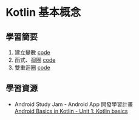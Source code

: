 # Kotlin 基本概念

## 學習簡要
1. 建立變數 [code](https://github.com/mdwiwi0130/Android_Study_Jam/blob/main/Kotlin%20%E5%9F%BA%E6%9C%AC%E6%A6%82%E5%BF%B5/Kotlin%20%E7%B0%A1%E4%BB%8B/code/1_%E5%BB%BA%E7%AB%8B%E8%AE%8A%E6%95%B8.kt)
2. 函式、迴圈  [code](https://github.com/mdwiwi0130/Android_Study_Jam/blob/main/Kotlin%20%E5%9F%BA%E6%9C%AC%E6%A6%82%E5%BF%B5/Kotlin%20%E7%B0%A1%E4%BB%8B/code/2_%E5%87%BD%E5%BC%8F%E3%80%81%E9%87%8D%E8%A4%87%E8%BF%B4%E5%9C%88.kt)
3. 雙重迴圈   [code](https://github.com/mdwiwi0130/Android_Study_Jam/blob/main/Kotlin%20%E5%9F%BA%E6%9C%AC%E6%A6%82%E5%BF%B5/Kotlin%20%E7%B0%A1%E4%BB%8B/code/3_%E9%9B%99%E9%87%8D%E8%BF%B4%E5%9C%88.kt)



## 學習資源
- Android Study Jam - Android App 開發學習計畫 <br>
 [Android Basics in Kotlin - Unit 1: Kotlin basics](https://developer.android.com/courses/android-basics-kotlin/course)
